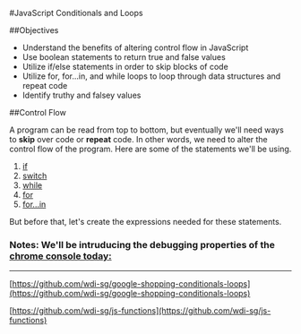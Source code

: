 #JavaScript Conditionals and Loops

##Objectives

* Understand the benefits of altering control flow in JavaScript
* Use boolean statements to return true and false values
* Utilize if/else statements in order to skip blocks of code
* Utilize for, for...in, and while loops to loop through data structures and repeat code
* Identify truthy and falsey values

##Control Flow

A program can be read from top to bottom, but eventually we'll need ways to **skip** over code or **repeat** code. In other words, we need to alter the control flow of the program. Here are some of the statements we'll be using.

1. [if](https://developer.mozilla.org/en-US/docs/Web/JavaScript/Reference/Statements/if...else)
2. [switch](https://developer.mozilla.org/en-US/docs/Web/JavaScript/Reference/Statements/switch)
3. [while](https://developer.mozilla.org/en-US/docs/Web/JavaScript/Reference/Statements/while)
4. [for](https://developer.mozilla.org/en-US/docs/Web/JavaScript/Reference/Statements/for)
5. [for...in](https://developer.mozilla.org/en-US/docs/Web/JavaScript/Reference/Statements/for...in)

But before that, let's create the expressions needed for these statements.

### Notes: We'll be intruducing the debugging properties of the [chrome console today:]()

---

[https://github.com/wdi-sg/google-shopping-conditionals-loops](https://github.com/wdi-sg/google-shopping-conditionals-loops)

[https://github.com/wdi-sg/js-functions](https://github.com/wdi-sg/js-functions)




